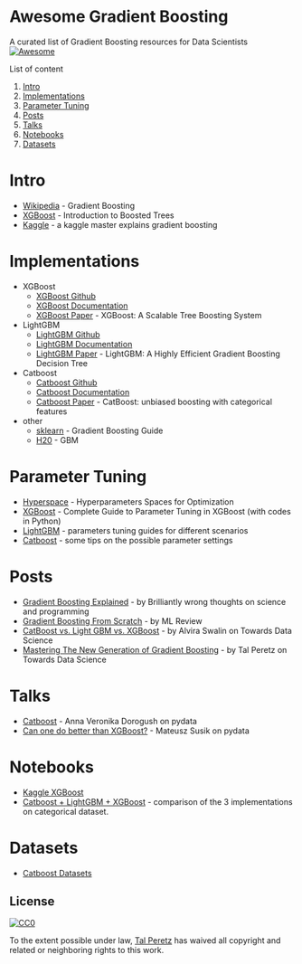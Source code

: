 Awesome Gradient Boosting
==========================

A curated list of Gradient Boosting resources for Data Scientists [![Awesome](https://cdn.rawgit.com/sindresorhus/awesome/d7305f38d29fed78fa85652e3a63e154dd8e8829/media/badge.svg)](https://github.com/sindresorhus/awesome)

List of content

1. [Intro](#intro)
2. [Implementations](#implementations)
3. [Parameter Tuning](#parameter-tuning)
4. [Posts](#posts)
5. [Talks](#talks)
6. [Notebooks](#notebooks)
7. [Datasets](#datasets)


# Intro
- [Wikipedia](https://en.wikipedia.org/wiki/Gradient_boosting) - Gradient Boosting
- [XGBoost](https://xgboost.readthedocs.io/en/latest/tutorials/model.html) - Introduction to Boosted Trees
- [Kaggle](http://blog.kaggle.com/2017/01/23/a-kaggle-master-explains-gradient-boosting/) - a kaggle master explains gradient boosting

# Implementations
- XGBoost
	* [XGBoost Github](https://github.com/dmlc/xgboost) 
	* [XGBoost Documentation](https://xgboost.readthedocs.io/en/latest/)
	* [XGBoost Paper](https://arxiv.org/abs/1603.02754) - XGBoost: A Scalable Tree Boosting System  	
- LightGBM
	* [LightGBM Github](https://github.com/Microsoft/LightGBM) 
	* [LightGBM Documentation](https://lightgbm.readthedocs.io/en/latest/)
	* [LightGBM Paper](https://papers.nips.cc/paper/6907-lightgbm-a-highly-efficient-gradient-boosting-decision-tree.pdf) - LightGBM: A Highly Efficient Gradient Boosting
Decision Tree
- Catboost
	* [Catboost Github](https://github.com/catboost/catboost) 
	* [Catboost Documentation](https://tech.yandex.com/catboost/doc/dg/concepts/about-docpage/)
	* [Catboost Paper](https://arxiv.org/pdf/1706.09516.pdf) - CatBoost: unbiased boosting with categorical features
- other
	* [sklearn](https://scikit-learn.org/stable/modules/ensemble.html#gradient-boosting) - Gradient Boosting Guide 
	* [H20](http://docs.h2o.ai/h2o/latest-stable/h2o-docs/data-science/gbm.html) - GBM
	
# Parameter Tuning
- [Hyperspace](https://github.com/talperetz/hyperspace/tree/master/GBDTs) - Hyperparameters Spaces for Optimization
- [XGBoost](https://www.analyticsvidhya.com/blog/2016/03/complete-guide-parameter-tuning-xgboost-with-codes-python/) - Complete Guide to Parameter Tuning in XGBoost (with codes in Python)
- [LightGBM](https://lightgbm.readthedocs.io/en/latest/Parameters-Tuning.html) - parameters tuning guides for different scenarios
- [Catboost](https://tech.yandex.com/catboost/doc/dg/concepts/parameter-tuning-docpage/) - some tips on the possible parameter settings

# Posts
* [Gradient Boosting Explained](http://arogozhnikov.github.io/2016/06/24/gradient_boosting_explained.html) - by Brilliantly wrong thoughts on science and programming
* [Gradient Boosting From Scratch](https://medium.com/mlreview/gradient-boosting-from-scratch-1e317ae4587d) - by ML Review
* [CatBoost vs. Light GBM vs. XGBoost](https://towardsdatascience.com/catboost-vs-light-gbm-vs-xgboost-5f93620723db) - by Alvira Swalin on Towards Data Science
* [Mastering The New Generation of Gradient Boosting](https://towardsdatascience.com/https-medium-com-talperetz24-mastering-the-new-generation-of-gradient-boosting-db04062a7ea2) - by Tal Peretz on Towards Data Science

# Talks
* [Catboost](https://www.youtube.com/watch?v=8o0e-r0B5xQ) - Anna Veronika Dorogush on pydata
* [Can one do better than XGBoost?](https://www.youtube.com/watch?v=5CWwwtEM2TA) - Mateusz Susik on pydata


# Notebooks
* [Kaggle XGBoost](https://www.kaggle.com/dansbecker/xgboost)
* [Catboost + LightGBM + XGBoost](https://gist.github.com/talperetz/6030f4e9997c249b09409dcf00e78f91) - comparison of the 3 implementations on categorical dataset.

# Datasets
* [Catboost Datasets](https://tech.yandex.com/catboost/doc/dg/concepts/python-reference_datasets-docpage/)


## License

[![CC0](http://i.creativecommons.org/p/zero/1.0/88x31.png)](http://creativecommons.org/publicdomain/zero/1.0/)

To the extent possible under law, [Tal Peretz](https://github.com/igorbarinov/) has waived all copyright and related or neighboring rights to this work.
